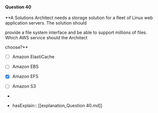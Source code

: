 #### Question  40


**A Solutions Architect needs a storage solution for a fleet of Linux web application servers. The solution should

provide a file system interface and be able to support millions of files. Which AWS service should the Architect

choose?**


- [ ] Amazon ElastiCache


- [ ] Amazon EBS


- [x] Amazon EFS


- [ ] Amazon S3


*

- hasExplain:: [[explanation_Question  40.md]]